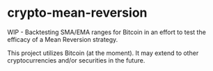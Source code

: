 # crypto-mean-reversion
WIP - Backtesting SMA/EMA ranges for Bitcoin in an effort to test the efficacy of a Mean Reversion strategy.

This project utilizes Bitcoin (at the moment). It may extend to other cryptocurrencies and/or securities in the future.

